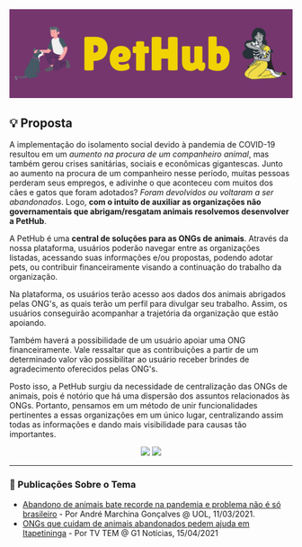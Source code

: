 <img src="./banner.png" />

<h2>💡 Proposta</h2>
<p>
  A implementação do isolamento social devido à pandemia de COVID-19 resultou em um <em>aumento na procura de um companheiro animal</em>, mas também gerou crises sanitárias, sociais e econômicas gigantescas. Junto ao aumento na procura de um companheiro nesse período, muitas pessoas perderam seus empregos, e adivinhe o que aconteceu com muitos dos cães e gatos que foram adotados? <em>Foram devolvidos ou voltaram a ser abandonados</em>. Logo, <strong>com o intuito de auxiliar as organizações não governamentais que abrigam/resgatam animais resolvemos desenvolver a PetHub</strong>.
</p>
<p>
  A PetHub é uma <strong>central de soluções para as ONGs de animais</strong>. Através da nossa plataforma, usuários poderão navegar entre as organizações listadas, acessando suas informações e/ou propostas, podendo adotar pets, ou contribuir financeiramente visando a continuação do trabalho da organização.
</p>
<p>
  Na plataforma, os usuários terão acesso aos dados dos animais abrigados pelas ONG's, as quais terão um perfil para divulgar seu trabalho. Assim, os usuários conseguirão acompanhar a trajetória da organização que estão apoiando.
</p>
<p>
  Também haverá a possibilidade de um usuário apoiar uma ONG financeiramente. Vale ressaltar que as contribuições a partir de um determinado valor vão possibilitar ao usuário receber brindes de agradecimento oferecidos pelas ONG's.
</p>
<p>
  Posto isso, a PetHub surgiu da necessidade de centralização das ONGs de animais, pois é notório que há uma dispersão dos assuntos relacionados às ONGs. Portanto, pensamos em um método de unir funcionalidades pertinentes a essas organizações em um único lugar, centralizando assim todas as informações e dando mais visibilidade para causas tão importantes. 
</p>

<div align="center">
  <img src="https://mega.ibxk.com.br/2021/01/13/13132701979136.jpg?ims=610x" height="180em" />
  <img src="https://www.petlove.com.br/dicas/wp-content/uploads/2018/06/gato-homem-beijo.jpg" height="180em" />
</div>

<hr>

<h3>
  🔗 Publicações Sobre o Tema
</h3>
<ul>
  <li>
    <a href="https://www.uol.com.br/nossa/colunas/coluna-do-veterinario/2021/03/11/abandono-de-animais-bate-recorde-na-pandemia-e-problema-nao-e-so-brasileiro.htm" target="_blank">Abandono de animais bate recorde na pandemia e problema não é só brasileiro</a> - Por André Marchina Gonçalves @ UOL, 11/03/2021.
  </li>
  <li>
    <a href="https://g1.globo.com/sp/sorocaba-jundiai/mundo-pet/noticia/2021/04/15/ongs-que-cuidam-de-animais-abandonados-pedem-ajuda.ghtml" target="_blank">ONGs que cuidam de animais abandonados pedem ajuda em Itapetininga</a> - Por TV TEM @ G1 Notícias, 15/04/2021
  </li>
</ul>
